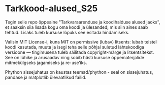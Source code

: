 # Tarkkood-alused_S25
Tegin selle repo õppeaine "Tarkvaraarenduse ja koodihalduse alused jaoks", et saaksin siia lisada kogu oma koodi ja ülesanded, mis siin aines saab tehtud. Lisaks tuleb kursuse lõpuks see esitada hindamiseks.

Valisin MIT License-i, kuna MIT on permissive (lubav) litsents: lubab teistel koodi kasutada, muuta ja isegi teha selle põhjal suletud lähtekoodiga versioone — tingimusena tuleb säilitada copyright-märge ja litsentsitekst. See on lühike ja arusaadav ning sobib hästi kursuse õppematerjalide mitmekülgseks jagamiseks ja re-use’iks.

Phython sissejuhatus on kaustas teemad/phython - seal on sissejuhatus, pandase ja matplotlib ülevaatlikud failid. 
